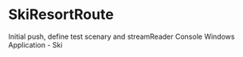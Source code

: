 # SkiResortRoute
Initial push, define test scenary and streamReader
Console Windows Application - Ski
